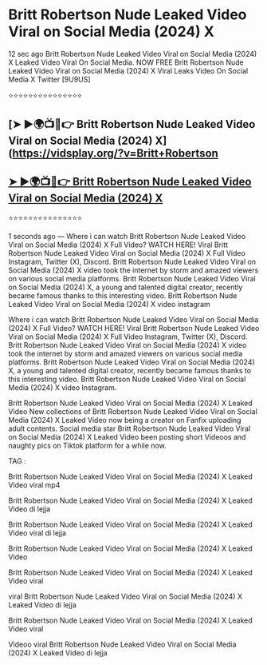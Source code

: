 ﻿# Britt Robertson Nude Leaked Video Viral on Social Media (2024) X



12 sec ago Britt Robertson Nude Leaked Video Viral on Social Media (2024) X Leaked Video Viral On Social Media. NOW FREE Britt Robertson Nude Leaked Video Viral on Social Media (2024) X Viral Leaks Video On Social Media X Twitter [9U9US]

⭐⭐⭐⭐⭐⭐⭐⭐⭐⭐⭐⭐⭐⭐⭐

## [➤ ►🌍📺📱👉 Britt Robertson Nude Leaked Video Viral on Social Media (2024) X](https://vidsplay.org/?v=Britt+Robertson

## [➤ ►🌍📺📱👉 Britt Robertson Nude Leaked Video Viral on Social Media (2024) X](https://vidsplay.org/?v=Britt+Robertson)


⭐⭐⭐⭐⭐⭐⭐⭐⭐⭐⭐⭐⭐⭐⭐



1 seconds ago — Where i can watch Britt Robertson Nude Leaked Video Viral on Social Media (2024) X Full Video? WATCH HERE! Viral Britt Robertson Nude Leaked Video Viral on Social Media (2024) X Full Video Instagram, Twitter (X), Discord. Britt Robertson Nude Leaked Video Viral on Social Media (2024) X video took the internet by storm and amazed viewers on various social media platforms. Britt Robertson Nude Leaked Video Viral on Social Media (2024) X, a young and talented digital creator, recently became famous thanks to this interesting video. Britt Robertson Nude Leaked Video Viral on Social Media (2024) X video instagram

Where i can watch Britt Robertson Nude Leaked Video Viral on Social Media (2024) X Full Video? WATCH HERE! Viral Britt Robertson Nude Leaked Video Viral on Social Media (2024) X Full Video Instagram, Twitter (X), Discord. Britt Robertson Nude Leaked Video Viral on Social Media (2024) X video took the internet by storm and amazed viewers on various social media platforms. Britt Robertson Nude Leaked Video Viral on Social Media (2024) X, a young and talented digital creator, recently became famous thanks to this interesting video. Britt Robertson Nude Leaked Video Viral on Social Media (2024) X video Instagram.

Britt Robertson Nude Leaked Video Viral on Social Media (2024) X Leaked Video New collections of Britt Robertson Nude Leaked Video Viral on Social Media (2024) X Leaked Video now being a creator on Fanfix uploading adult contents. Social media star Britt Robertson Nude Leaked Video Viral on Social Media (2024) X Leaked Video been posting short Videoos and naughty pics on Tiktok platform for a while now.

TAG :

 

Britt Robertson Nude Leaked Video Viral on Social Media (2024) X Leaked Video viral mp4

 

Britt Robertson Nude Leaked Video Viral on Social Media (2024) X Leaked Video di lejja

 

Britt Robertson Nude Leaked Video Viral on Social Media (2024) X Leaked Video viral di lejja

 

Britt Robertson Nude Leaked Video Viral on Social Media (2024) X Leaked Video

 

Britt Robertson Nude Leaked Video Viral on Social Media (2024) X Leaked Video viral

 

viral Britt Robertson Nude Leaked Video Viral on Social Media (2024) X Leaked Video di lejja

 

Britt Robertson Nude Leaked Video Viral on Social Media (2024) X Leaked Video viral

 

Videoo viral Britt Robertson Nude Leaked Video Viral on Social Media (2024) X Leaked Video di lejja